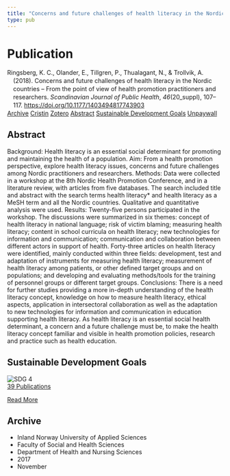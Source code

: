 ```yaml
---
title: "Concerns and future challenges of health literacy in the Nordic countries – From the point of view of health promotion practitioners and researchers"
type: pub
---
```

<h1>Publication</h1>
<article id="csl-bib-container-8UEU682Q" class="csl-bib-container">
  <div class="csl-bib-body" style="line-height: 1.35; padding-left: 1em; text-indent:-1em;">
  <div class="csl-entry">Ringsberg, K. C., Olander, E., Tillgren, P., Thualagant, N., &amp; Trollvik, A. (2018). Concerns and future challenges of health literacy in the Nordic countries &#x2013; From the point of view of health promotion practitioners and researchers. <i>Scandinavian Journal of Public Health</i>, <i>46</i>(20_suppl), 107&#x2013;117. <a href="https://doi.org/10.1177/1403494817743903">https://doi.org/10.1177/1403494817743903</a></div>
</div>
  <div class="csl-bib-buttons">
    <a href="#taxonomy-article-8UEU682Q" class="csl-bib-button">Archive</a>
    <a href="https://app.cristin.no/results/show.jsf?id=1514849" alt="Cristin URL" class="csl-bib-button">Cristin</a>
    <a href="http://zotero.org/groups/5022929/items/8UEU682Q" alt="Zotero URL" class="csl-bib-button">Zotero</a>
    <a href="#abstract-article-8UEU682Q" class="csl-bib-button">Abstract</a>
    <a href="#sdg-article-8UEU682Q" class="csl-bib-button">Sustainable Development Goals</a>
    <a href="https://journals.sagepub.com/doi/pdf/10.1177/1403494817743903" class="csl-bib-button">Unpaywall</a>
  </div>
  <div id="csl-bib-meta-container-8UEU682Q"></div>
</article>
<div id="csl-bib-meta-8UEU682Q" class="csl-bib-meta">
  <article id="abstract-article-8UEU682Q" class="abstract-article">
    <h1>Abstract</h1>
    Background: Health literacy is an essential social determinant for promoting and maintaining the health of a population. Aim: From a health promotion perspective, explore health literacy issues, concerns and future challenges among Nordic practitioners and researchers. Methods: Data were collected in a workshop at the 8th Nordic Health Promotion Conference, and in a literature review, with articles from five databases. The search included title and abstract with the search terms health literacy* and health literacy as a MeSH term and all the Nordic countries. Qualitative and quantitative analysis were used. Results: Twenty-five persons participated in the workshop. The discussions were summarized in six themes: concept of health literacy in national language; risk of victim blaming; measuring health literacy; content in school curricula on health literacy; new technologies for information and communication; communication and collaboration between different actors in support of health. Forty-three articles on health literacy were identified, mainly conducted within three fields: development, test and adaptation of instruments for measuring health literacy; measurement of health literacy among patients, or other defined target groups and on populations; and developing and evaluating methods/tools for the training of personnel groups or different target groups. Conclusions: There is a need for further studies providing a more in-depth understanding of the health literacy concept, knowledge on how to measure health literacy, ethical aspects, application in intersectoral collaboration as well as the adaptation to new technologies for information and communication in education supporting health literacy. As health literacy is an essential social health determinant, a concern and a future challenge must be, to make the health literacy concept familiar and visible in health promotion policies, research and practice such as health education.
  </article>
  <article id="sdg-article-8UEU682Q" class="sdg-article">
    <h1>Sustainable Development Goals</h1>
    <div class="sdg-container"><div id="sdg4" class="sdg">
<img src="{{< params subfolder >}}images/sdg/sdg04_en.png" class="image" alt="SDG 4">
<div class="sdg-overlay">
<a href="{{< params subfolder >}}en/archive/?sdg=4#archive" class="sdg-publication-count"><span>39</span> Publications</a>
<p><a href="https://sdgs.un.org/goals/goal4" class="sdg-read-more">Read More</a></p>
</div>
</div></div>
  </article>
  <article id="taxonomy-article-8UEU682Q" class="taxonomy-article">
    <h1>Archive</h1>
    <ul>
      <li>Inland Norway University of Applied Sciences</li>
      <li>Faculty of Social and Health Sciences</li>
      <li>Department of Health and Nursing Sciences</li>
      <li>2017</li>
      <li>November</li>
    </ul>
  </article>
</div>
